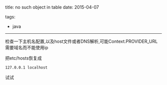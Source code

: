title: no such object in table
date: 2015-04-07

tags: 
 - java

---

检查一下主机名配置,以及host文件或者DNS解析,可能Context.PROVIDER_URL需要域名而不能使用ip



把etc/hosts恢复成
```
127.0.0.1 localhost
```
试试